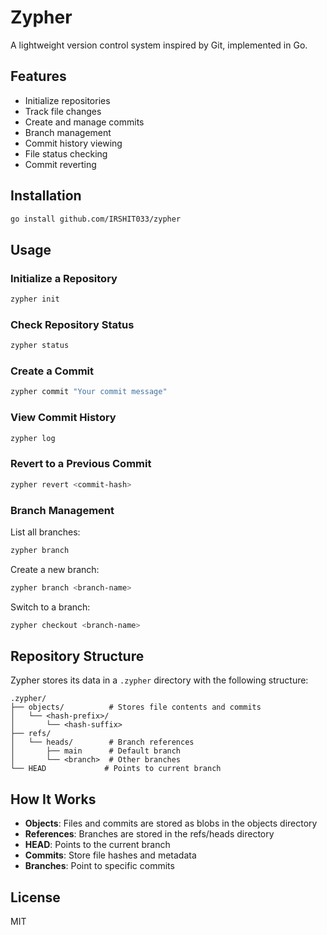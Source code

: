 # Zypher

A lightweight version control system inspired by Git, implemented in Go.

## Features

- Initialize repositories
- Track file changes
- Create and manage commits
- Branch management
- Commit history viewing
- File status checking
- Commit reverting

## Installation

```bash
go install github.com/IRSHIT033/zypher
```

## Usage

### Initialize a Repository

```bash
zypher init
```

### Check Repository Status

```bash
zypher status
```

### Create a Commit

```bash
zypher commit "Your commit message"
```

### View Commit History

```bash
zypher log
```

### Revert to a Previous Commit

```bash
zypher revert <commit-hash>
```

### Branch Management

List all branches:

```bash
zypher branch
```

Create a new branch:

```bash
zypher branch <branch-name>
```

Switch to a branch:

```bash
zypher checkout <branch-name>
```

## Repository Structure

Zypher stores its data in a `.zypher` directory with the following structure:

```
.zypher/
├── objects/          # Stores file contents and commits
│   └── <hash-prefix>/
│       └── <hash-suffix>
├── refs/
│   └── heads/        # Branch references
│       ├── main      # Default branch
│       └── <branch>  # Other branches
└── HEAD             # Points to current branch
```

## How It Works

- **Objects**: Files and commits are stored as blobs in the objects directory
- **References**: Branches are stored in the refs/heads directory
- **HEAD**: Points to the current branch
- **Commits**: Store file hashes and metadata
- **Branches**: Point to specific commits

## License

MIT
